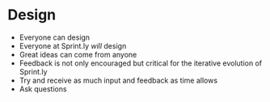 # Design

* Everyone can design
* Everyone at Sprint.ly *will* design
* Great ideas can come from anyone
* Feedback is not only encouraged but critical for the iterative evolution of Sprint.ly
* Try and receive as much input and feedback as time allows
* Ask questions
